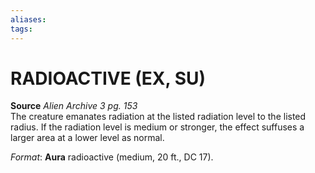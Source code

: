 ```yaml
---
aliases: 
tags: 
---
```

# RADIOACTIVE (EX, SU)

**Source** _Alien Archive 3 pg. 153_  
The creature emanates radiation at the listed radiation level to the listed radius. If the radiation level is medium or stronger, the effect suffuses a larger area at a lower level as normal.

_Format_: **Aura** radioactive (medium, 20 ft., DC 17).
